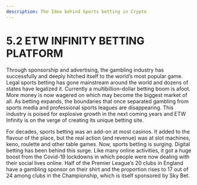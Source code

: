 ```yaml
---
description: The Idea behind Sports betting in Crypto
---
```


# 5.2  ETW INFINITY BETTING PLATFORM

Through sponsorship and advertising, the gambling industry has successfully and deeply hitched itself to the world’s most popular game. Legal sports betting has gone mainstream around the world and dozens of states have legalized it. Currently a multibillion-dollar betting boom is afoot. More money is now wagered on which may become the biggest market of all. As betting expands, the boundaries that once separated gambling from sports media and professional sports leagues are disappearing. This industry is poised for explosive growth in the next coming years and ETW Infinity is on the verge of creating its unique betting site.

For decades, sports betting was an add-on at most casinos. It added to the flavour of the place, but the real action (and revenue) was at slot machines, keno, roulette and other table games. Now, sports betting is surging. Digital betting has been behind this surge. Like many online activities, it got a huge boost from the Covid-19 lockdowns in which people were now dealing with their social lives online. Half of the Premier League’s 20 clubs in England have a gambling sponsor on their shirt and the proportion rises to 17 out of 24 among clubs in the Championship, which is itself sponsored by Sky Bet.
